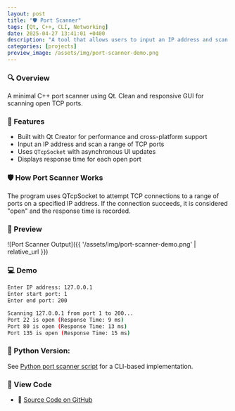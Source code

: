 ```yaml
---
layout: post
title: "🛡️ Port Scanner"
tags: [Qt, C++, CLI, Networking]
date: 2025-04-27 13:41:01 +0400
description: "A tool that allows users to input an IP address and scan a range of TCP ports."
categories: [projects]
preview_image: /assets/img/port-scanner-demo.png
---
```

### 🔍 Overview
A minimal C++ port scanner using Qt. Clean and responsive GUI for scanning open TCP ports.

### 🚀 Features
- Built with Qt Creator for performance and cross-platform support
- Input an IP address and scan a range of TCP ports
- Uses `QTcpSocket` with asynchronous UI updates
- Displays response time for each open port

### 🛡️ How Port Scanner Works
The program uses QTcpSocket to attempt TCP connections to a range of ports on a specified IP address.
If the connection succeeds, it is considered "open" and the response time is recorded.

### 📸 Preview
![Port Scanner Output]({{ '/assets/img/port-scanner-demo.png' | relative_url }})

### 💻 Demo
```sh  
Enter IP address: 127.0.0.1  
Enter start port: 1  
Enter end port: 200

Scanning 127.0.0.1 from port 1 to 200...  
Port 22 is open (Response Time: 9 ms)  
Port 80 is open (Response Time: 13 ms)  
Port 135 is open (Response Time: 15 ms)  
```

### 📂 Python Version: 
See [Python port scanner script](../assets/code/port_scanner.py) for a CLI-based implementation.

### 🔗 View Code
- 🔧 [Source Code on GitHub](https://github.com/anthony-reese/port-scanner)

